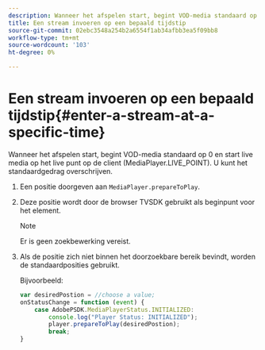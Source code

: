 ```yaml
---
description: Wanneer het afspelen start, begint VOD-media standaard op 0 en start live media op het live punt op de client (MediaPlayer.LIVE_POINT). U kunt het standaardgedrag overschrijven.
title: Een stream invoeren op een bepaald tijdstip
source-git-commit: 02ebc3548a254b2a6554f1ab34afbb3ea5f09bb8
workflow-type: tm+mt
source-wordcount: '103'
ht-degree: 0%

---
```


# Een stream invoeren op een bepaald tijdstip{#enter-a-stream-at-a-specific-time}

Wanneer het afspelen start, begint VOD-media standaard op 0 en start live media op het live punt op de client (MediaPlayer.LIVE_POINT). U kunt het standaardgedrag overschrijven.

1. Een positie doorgeven aan `MediaPlayer.prepareToPlay`.
1. Deze positie wordt door de browser TVSDK gebruikt als beginpunt voor het element.

   >[!NOTE]
   >
   >Er is geen zoekbewerking vereist.

1. Als de positie zich niet binnen het doorzoekbare bereik bevindt, worden de standaardposities gebruikt.

   Bijvoorbeeld:

   ```js
   var desiredPostion = //choose a value; 
   onStatusChange = function (event) { 
       case AdobePSDK.MediaPlayerStatus.INITIALIZED: 
           console.log("Player Status: INITIALIZED"); 
           player.prepareToPlay(desiredPostion); 
           break; 
   } 
   ```

